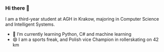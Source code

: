 ### Hi there 👋
I am a third-year student at AGH in Krakow, majoring in Computer Science and Intelligent Systems.
- 🌱 I’m currently learning Python, C# and machine learning
- 😄 I am a sports freak, and Polish vice Champion in rollerskating on 42 km 

<!--
**Amelczix14/Amelczix14** is a ✨ _special_ ✨ repository because its `README.md` (this file) appears on your GitHub profile.

Here are some ideas to get you started:

- 🔭 I’m currently working on ...
- 🌱 I’m currently learning ...
- 👯 I’m looking to collaborate on ...
- 🤔 I’m looking for help with ...
- 💬 Ask me about ...
- 📫 How to reach me: ...
- 😄 Pronouns: ...
- ⚡ Fun fact: ...
-->
